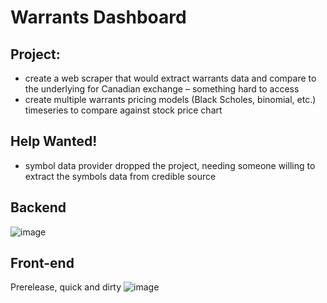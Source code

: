 # Warrants Dashboard 

## Project: 
* create a web scraper that would extract warrants data and compare to the underlying for Canadian exchange – something hard to access
* create multiple warrants pricing models (Black Scholes, binomial, etc.) timeseries to compare against stock price chart

## Help Wanted!
*  symbol data provider dropped the project, needing someone willing to extract the symbols data from credible source

## Backend
![image](https://github.com/user-attachments/assets/1db26cd7-d9c0-4233-a09a-9a69dbdeef4d)

## Front-end
Prerelease, quick and dirty
![image](https://github.com/user-attachments/assets/c664f7d5-44a2-403b-910e-bf34e2ed7c15)

